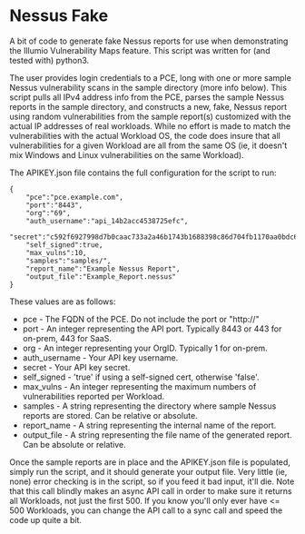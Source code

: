# Nessus Fake
A bit of code to generate fake Nessus reports for use when
demonstrating the Illumio Vulnerability Maps feature. This script was
written for (and tested with) python3.

The user provides login credentials to a PCE, long with one or more
sample Nessus vulnerability scans in the sample directory (more info
below). This script pulls all IPv4 address info from the PCE, parses
the sample Nessus reports in the sample directory, and constructs a
new, fake, Nessus report using random vulnerabilities from the sample
report(s) customized with the actual IP addresses of real
workloads. While no effort is made to match the vulnerabilities with
the actual Workload OS, the code does insure that all vulnerabilities
for a given Workload are all from the same OS (ie, it doesn't mix
Windows and Linux vulnerabilities on the same Workload).

The APIKEY.json file contains the full configuration for the script to
run:

```
{
    "pce":"pce.example.com",
    "port":"8443",
    "org":"69",
    "auth_username":"api_14b2acc4538725efc",
    "secret":"c592f6927998d7b0caac733a2a46b1743b1688398c86d704fb1170aa0bdc66a4",
    "self_signed":true,
    "max_vulns":10,
    "samples":"samples/",
    "report_name":"Example Nessus Report",
    "output_file":"Example_Report.nessus"
}
```

These values are as follows:

* pce - The FQDN of the PCE. Do not include the port or "http://"
* port - An integer representing the API port. Typically 8443 or 443
  for on-prem, 443 for SaaS.
* org - An integer representing your OrgID. Typically 1 for on-prem.
* auth_username - Your API key username.
* secret - Your API key secret.
* self_signed - 'true' if using a self-signed cert, otherwise 'false'.
* max_vulns - An integer representing the maximum numbers of
  vulnerabilities reported per Workload.
* samples - A string representing the directory where sample Nessus
  reports are stored. Can be relative or absolute.
* report_name - A string representing the internal name of the report.
* output_file - A string representing the file name of the generated
  report. Can be absolute or relative.

Once the sample reports are in place and the APIKEY.json file is
populated, simply run the script, and it should generate your output
file. Very little (ie, none) error checking is in the script, so if
you feed it bad input, it'll die. Note that this call blindly makes an
async API call in order to make sure it returns all Workloads, not
just the first 500. If you know you'll only ever have <= 500
Workloads, you can change the API call to a sync call and speed the
code up quite a bit.
